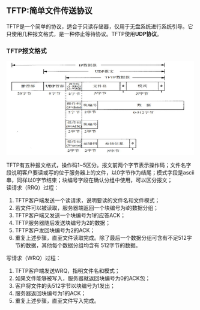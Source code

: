 ## TFTP:简单文件传送协议
TFTP是一个简单的协议，适合于只读存储器，仅用于无盘系统进行系统引导。它只使用几种报文格式，是一种停止等待协议。TFTP使用**UDP协议**。

### TFTP报文格式
<div align=left><img width="500" height="250" src="./images/TFTP报文格式.JPG"/></div>

TFTP有五种报文格式，操作码1~5区分。报文前两个字节表示操作码；文件名字段说明客户要读或写的位于服务器上的文件，以0字节作为结尾；模式字段是ascii串，同样以0字节结束；块编号字段在确认分组中使用，可以区分报文；  
读请求（RRQ）过程：
1. TFTP客户端发送一个读请求，说明要读的文件名和文件模式；
2. 若文件可以被读取，服务器端返回一个块编号为i的数据分组；
3. TFTP客户端又发送一个块编号为1的应答ACK；
4. TFTP服务器随后发送块编号为2的数据；
5. TFTP客户发回块编号为2的ACK；
6. 重复上述步骤，直至文件读取完成。除了最后一个数据分组可含有不足512字节的数据，其他每个数据分组均含有 512字节的数据。

写请求（WRQ）过程：
1. TFTP客户端发送WRQ，指明文件名和模式；
2. 如果文件能够被写入，服务器就返回块编号为0的ACK包；
3. 客户将文件的头512字节以块编号为1发出；
4. 服务器返回块编号为1的ACK；
5. 重复上述步骤，直至文件写入完成。


